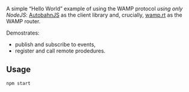 A simple “Hello World” example of using the WAMP protocol *using only NodeJS*: [AutobahnJS](https://github.com/tavendo/AutobahnJS) as the client library and, crucially, [wamp.rt](https://github.com/Orange-OpenSource/wamp.rt) as the WAMP router.

Demostrates:
* publish and subscribe to events,
* register and call remote prodedures.

Usage
-----

```sh
npm start
```
